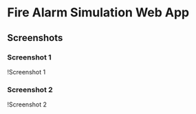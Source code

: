 # Fire Alarm Simulation Web App

## Screenshots

### Screenshot 1
!Screenshot 1

### Screenshot 2
!Screenshot 2
